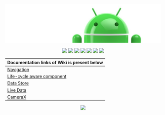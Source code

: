 ![Banner](images/Logo-new.png)

<p align="center">
<a><img src="https://img.shields.io/badge/Built%20Using-Kotlin-silver?style=for-the-badge&logo=kotlin"></a>
<a><img src="https://img.shields.io/badge/Built%20By-Android%20Studio-red?style=for-the-badge&logo=android%20studio"></a>  
<a><img src="https://img.shields.io/badge/Jetpack%20Tool-Navigation-teal?style=for-the-badge&logo=tools"></a>  
<a><img src="https://img.shields.io/badge/Jetpack%20Tool-Life%20cycle%20aware-salmon?style=for-the-badge&logo=tools"></a>  
<a><img src="https://img.shields.io/badge/Jetpack%20Tool-Data%20Store-gold?style=for-the-badge&logo=tools"></a>  
<a><img src="https://img.shields.io/badge/Jetpack%20Tool-Live%20Data-brown?style=for-the-badge&logo=tools"></a>  
<a><img src="https://img.shields.io/badge/Jetpack%20Tool-CameraX-pink?style=for-the-badge&logo=camera"></a>  
</p>



| Documentation links of Wiki is present below |
| --- |
| [Navigation](https://github.com/devrath/DroidAndroidJetpack/wiki/Jetpack-Navigation) |
| [Life-cycle aware component](https://github.com/devrath/DroidAndroidJetpack/wiki/Lifecycle-Aware-Components) |
| [Data Store](https://github.com/devrath/DroidAndroidJetpack/wiki/Data-Store) |
| [Live Data](https://github.com/devrath/DroidAndroidJetpack/wiki/Live-Data) |
| [CameraX](https://github.com/devrath/DroidAndroidJetpack/wiki/CameraX) |

 
<p align="center">
<a><img src="https://forthebadge.com/images/badges/built-for-android.svg"></a>
</p>
